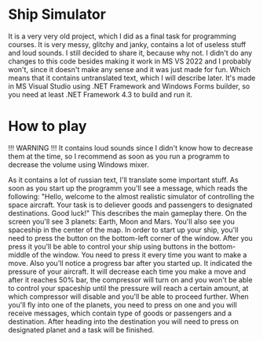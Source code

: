 # Ship Simulator
It is a very very old project, which I did as a final task for programming courses. It is very messy, glitchy and janky, contains a lot of useless stuff and loud sounds. I still decided to share it, because why not. 
I didn't do any changes to this code besides making it work in MS VS 2022 and I probably won't, since it doesn't make any sense and it was just made for fun. Which means that it contains untranslated text, which I will describe later.
It's made in MS Visual Studio using .NET Framework and Windows Forms builder, so you need at least .NET Framework 4.3 to build and run it.

# How to play
!!! WARNING !!!
It contains loud sounds since I didn't know how to decrease them at the time, so I recommend as soon as you run a programm to decrease the volume using Windows mixer.

As it contains a lot of russian text, I'll translate some important stuff.
As soon as you start up the programm you'll see a message, which reads the following:
"Hello, welcome to the almost realistic simulator of controlling the space aircraft. Your task is to deliever goods and passengers to designated destinations. Good luck!"
This describes the main gameplay there.
On the screen you'll see 3 planets: Earth, Moon and Mars. You'll also see you spaceship in the center of the map.
In order to start up your ship, you'll need to press the button on the bottom-left corner of the window. After you press it you'll be able to control your ship using buttons in the bottom-middle of the window. You need to press it every time you want to make a move.
Also you'll notice a progress bar after you started up. It indicated the pressure of your aircraft. It will decrease each time you make a move and after it reaches 50% bar, the compressor will turn on and you won't be able to control your spaceship until the pressure will reach a certain amount, at which compressor will disable and you'll be able to proceed further.
When you'll fly into one of the planets, you need to press on one and you will receive messages, which contain type of goods or passengers and a destination. After heading into the destination you will need to press on designated planet and a task will be finished.